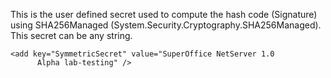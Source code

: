 <properties date="2016-05-10"
SortOrder="73"
/>

 

This is the user defined secret used to compute the hash code (Signature) using SHA256Managed (System.Security.Cryptography.SHA256Managed). This secret can be any string.  

 

```
<add key="SymmetricSecret" value="SuperOffice NetServer 1.0
      Alpha lab-testing" /> 
```

 

 
